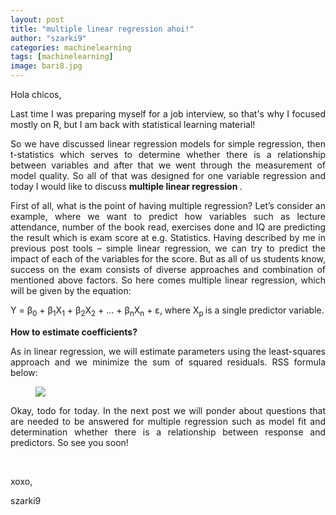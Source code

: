 ```yaml
---
layout: post
title: "multiple linear regression ahoi!"
author: "szarki9"
categories: machinelearning
tags: [machinelearning]
image: bari8.jpg
---
```

<p>Hola chicos, </p><p align="justify">Last time I was preparing myself for
a job interview, so that's why I focused mostly on R, but I am back with statistical
learning material! </p><p align="justify">So we have discussed linear
regression models for simple regression, then t-statistics which serves to
determine whether there is a relationship between variables and after that we
went through the measurement of model quality. So all of that was designed for one
variable regression and today I would like to discuss <b>multiple linear
regression </b>.</p><p align="justify">First of all, what is the point
of having multiple regression? Let’s consider an example, where we want to
predict how variables such as lecture attendance, number of the book read,
exercises done and IQ are predicting the result which is exam score at e.g.
Statistics. Having described by me in previous post tools – simple linear
regression, we can try to predict the impact of each of the variables for the score.
But as all of us students know, success on the exam consists of diverse
approaches and combination of mentioned above factors. So here comes multiple
linear regression, which will be given by the equation:</p><p>Y = β<sub>0</sub> + β<sub>1</sub>X<sub>1</sub>
+ β<sub>2</sub>X<sub>2</sub>
+ … + β<sub>n</sub>X<sub>n</sub>
+ ε,
where X<sub>p </sub>is a single predictor variable. </p><p align="justify"><b>How to estimate coefficients?</b></p><p align="justify">As in linear regression, we will
estimate parameters using the least-squares approach and we minimize the sum of
squared residuals. RSS formula below:</p><figure class="tmblr-full" data-orig-height="73" data-orig-width="477"><img src="https://66.media.tumblr.com/18724f8b60b8f960273d94e477ab4091/fd84a26d7be01bbe-c0/s540x810/b87803b0d4ee86949e71598ac9daabcf4382b3d6.png" data-orig-height="73" data-orig-width="477"></figure><p align="justify">Okay, todo for today. In the next post we will ponder about questions that are needed to be answered for multiple regression such as model fit and determination whether there is a relationship between response and predictors. So see you soon!</p><p><br></p><p>xoxo,</p><p>szarki9</p>